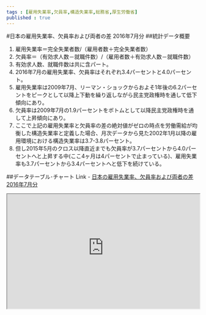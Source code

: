 ```yaml
--- 
tags : [雇用失業率,欠員率,構造失業率,総務省,厚生労働省] 
published : true
---
```

#日本の雇用失業率、欠員率および両者の差 2016年7月分
##統計データ概要
1. 雇用失業率＝完全失業者数/（雇用者数＋完全失業者数）
1. 欠員率＝（有効求人数－就職件数）/（雇用者数＋有効求人数－就職件数）
1. 有効求人数、就職件数は共に含パート。
1. 2016年7月の雇用失業率、欠員率はそれぞれ3.4パーセントと4.0パーセント。
1. 雇用失業率は2009年7月、リーマン・ショックからおよそ1年後の6.2パーセントをピークとして以降上下動を繰り返しながら民主党政権時を通して低下傾向にあり。
1. 欠員率は2009年7月の1.9パーセントをボトムとして以降民主党政権時を通して上昇傾向にあり。
1. ここで上記の雇用失業率と欠員率の差の絶対値がゼロの時点を労働需給が均衡した構造失業率と定義した場合、月次データから見た2002年1月以降の雇用環境における構造失業率は3.7-3.8パーセント。
1. 但し2015年5月のクロス以降直近までも欠員率が3.7パーセントから4.0パーセントへと上昇する中(ここ4ヶ月は4パーセントで止まっている)、雇用失業率も3.7パーセントから3.4パーセントへと低下を続けている。


##データテーブル･チャート
Link - [日本の雇用失業率、欠員率および両者の差 2016年7月分](
http://knowledgevault.saecanet.com/charts/am-consulting.co.jp-2016-08-30-12-37-04.html
)

<iframe src="
http://knowledgevault.saecanet.com/charts/am-consulting.co.jp-2016-08-30-12-37-04.html
" width="100%" height="300px"></iframe>